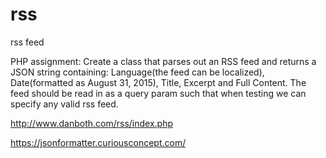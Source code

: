 # rss
rss feed

PHP assignment:
Create a class that parses out an RSS feed and returns a JSON string containing: Language(the feed can be localized),
Date(formatted as August 31, 2015), Title, Excerpt and Full Content.  The feed should be read in as a query param such
that when testing we can specify any valid rss feed.

http://www.danboth.com/rss/index.php

https://jsonformatter.curiousconcept.com/

